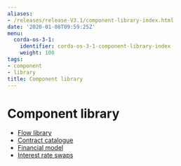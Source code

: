 ```yaml
---
aliases:
- /releases/release-V3.1/component-library-index.html
date: '2020-01-08T09:59:25Z'
menu:
  corda-os-3-1:
    identifier: corda-os-3-1-component-library-index
    weight: 100
tags:
- component
- library
title: Component library
---
```



# Component library



* [Flow library](flow-library.md)
* [Contract catalogue](contract-catalogue.md)
* [Financial model](financial-model.md)
* [Interest rate swaps](contract-irs.md)



